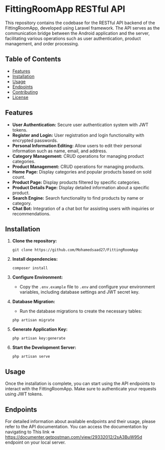 # FittingRoomApp RESTful API

This repository contains the codebase for the RESTful API backend of the FittingRoomApp, developed using Laravel framework. The API serves as the communication bridge between the Android application and the server, facilitating various operations such as user authentication, product management, and order processing.

## Table of Contents

- [Features](#features)
- [Installation](#installation)
- [Usage](#usage)
- [Endpoints](#endpoints)
- [Contributing](#contributing)
- [License](#license)

## Features

- **User Authentication:** Secure user authentication system with JWT tokens.
- **Register and Login:** User registration and login functionality with encrypted passwords.
- **Personal Information Editing:** Allow users to edit their personal information such as name, email, and address.
- **Category Management:** CRUD operations for managing product categories.
- **Product Management:** CRUD operations for managing products.
- **Home Page:** Display categories and popular products based on sold count.
- **Product Page:** Display products filtered by specific categories.
- **Product Details Page:** Display detailed information about a specific product.
- **Search Engine:** Search functionality to find products by name or category.
- **Chat Bot:** Integration of a chat bot for assisting users with inquiries or recommendations.

## Installation

1. **Clone the repository:**
   ```
   git clone https://github.com/Mohamedsaad27/FittingRoomApp
   ```

2. **Install dependencies:**
   ```
   composer install
   ```

3. **Configure Environment:**
   - Copy the `.env.example` file to `.env` and configure your environment variables, including database settings and JWT secret key.

4. **Database Migration:**
   - Run the database migrations to create the necessary tables:
   ```
   php artisan migrate
   ```

5. **Generate Application Key:**
   ```
   php artisan key:generate
   ```

6. **Start the Development Server:**
   ```
   php artisan serve
   ```

## Usage

Once the installation is complete, you can start using the API endpoints to interact with the FittingRoomApp. Make sure to authenticate your requests using JWT tokens.

## Endpoints

For detailed information about available endpoints and their usage, please refer to the API documentation. You can access the documentation by navigating to 
This link  => https://documenter.getpostman.com/view/29332012/2sA3BuW95d
endpoint on your local server.

